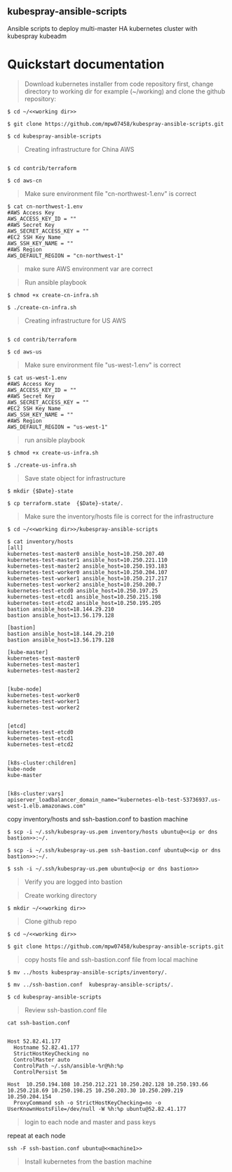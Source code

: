 ## kubespray-ansible-scripts
Ansible scripts to deploy multi-master HA kubernetes cluster with kubespray kubeadm

# Quickstart documentation

> Download kubernetes installer from code repository
first, change directory to working dir for example (~/working) and clone the github repository:

```
$ cd ~/<<working dir>>

$ git clone https://github.com/mpw07458/kubespray-ansible-scripts.git

$ cd kubespray-ansible-scripts

```

> Creating infrastructure for China AWS

```

$ cd contrib/terraform

$ cd aws-cn

```
> Make sure environment file "cn-northwest-1.env" is correct

```
$ cat cn-northwest-1.env
#AWS Access Key
AWS_ACCESS_KEY_ID = ""
#AWS Secret Key
AWS_SECRET_ACCESS_KEY = ""
#EC2 SSH Key Name
AWS_SSH_KEY_NAME = ""
#AWS Region
AWS_DEFAULT_REGION = "cn-northwest-1"
```
> make sure AWS environment var are correct

> Run ansible playbook

```
$ chmod +x create-cn-infra.sh

$ ./create-cn-infra.sh

```

> Creating infrastructure for US AWS

```

$ cd contrib/terraform

$ cd aws-us

```
> Make sure environment file "us-west-1.env" is correct

```
$ cat us-west-1.env
#AWS Access Key
AWS_ACCESS_KEY_ID = ""
#AWS Secret Key
AWS_SECRET_ACCESS_KEY = ""
#EC2 SSH Key Name
AWS_SSH_KEY_NAME = ""
#AWS Region
AWS_DEFAULT_REGION = "us-west-1"
```

> run ansible playbook
```
$ chmod +x create-us-infra.sh

$ ./create-us-infra.sh
```

> Save state object for infrastructure

```
$ mkdir {$Date}-state

$ cp terraform.state  {$Date}-state/.
```
> Make sure the inventory/hosts file is correct for the infrastructure

```
$ cd ~/<<working dir>>/kubespray-ansible-scripts

$ cat inventory/hosts
[all]
kubernetes-test-master0 ansible_host=10.250.207.40
kubernetes-test-master1 ansible_host=10.250.221.110
kubernetes-test-master2 ansible_host=10.250.193.183
kubernetes-test-worker0 ansible_host=10.250.204.107
kubernetes-test-worker1 ansible_host=10.250.217.217
kubernetes-test-worker2 ansible_host=10.250.200.7
kubernetes-test-etcd0 ansible_host=10.250.197.25
kubernetes-test-etcd1 ansible_host=10.250.215.198
kubernetes-test-etcd2 ansible_host=10.250.195.205
bastion ansible_host=18.144.29.210
bastion ansible_host=13.56.179.128

[bastion]
bastion ansible_host=18.144.29.210
bastion ansible_host=13.56.179.128

[kube-master]
kubernetes-test-master0
kubernetes-test-master1
kubernetes-test-master2


[kube-node]
kubernetes-test-worker0
kubernetes-test-worker1
kubernetes-test-worker2


[etcd]
kubernetes-test-etcd0
kubernetes-test-etcd1
kubernetes-test-etcd2


[k8s-cluster:children]
kube-node
kube-master


[k8s-cluster:vars]
apiserver_loadbalancer_domain_name="kubernetes-elb-test-53736937.us-west-1.elb.amazonaws.com"
```
copy inventory/hosts and ssh-bastion.conf to bastion machine
```
$ scp -i ~/.ssh/kubespray-us.pem inventory/hosts ubuntu@<<ip or dns bastion>>:~/.
 
$ scp -i ~/.ssh/kubespray-us.pem ssh-bastion.conf ubuntu@<<ip or dns bastion>>:~/.

$ ssh -i ~/.ssh/kubespray-us.pem ubuntu@<<ip or dns bastion>>
```

> Verify you are logged into bastion

> Create working directory

```
$ mkdir ~/<<working dir>>
```
>  Clone github repo
```
$ cd ~/<<working dir>>

$ git clone https://github.com/mpw07458/kubespray-ansible-scripts.git
```

> copy hosts file and ssh-bastion.conf file from local machine

```
$ mv ../hosts kubespray-ansible-scripts/inventory/.

$ mv ../ssh-bastion.conf  kubespray-ansible-scripts/.

$ cd kubespray-ansible-scripts

```

> Review ssh-bastion.conf file

```
cat ssh-bastion.conf


Host 52.82.41.177
  Hostname 52.82.41.177
  StrictHostKeyChecking no
  ControlMaster auto
  ControlPath ~/.ssh/ansible-%r@%h:%p
  ControlPersist 5m

Host  10.250.194.108 10.250.212.221 10.250.202.128 10.250.193.66 10.250.218.69 10.250.198.25 10.250.203.30 10.250.209.219 10.250.204.154
  ProxyCommand ssh -o StrictHostKeyChecking=no -o UserKnownHostsFile=/dev/null -W %h:%p ubuntu@52.82.41.177
  ```
> login to each node and master and pass keys

repeat at each node

```
ssh -F ssh-bastion.conf ubuntu@<<machine1>>
```
> Install kubernetes from the bastion machine

